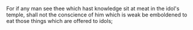 For if any man see thee which hast knowledge sit at meat in the idol's temple, shall not the conscience of him which is weak be emboldened to eat those things which are offered to idols;
